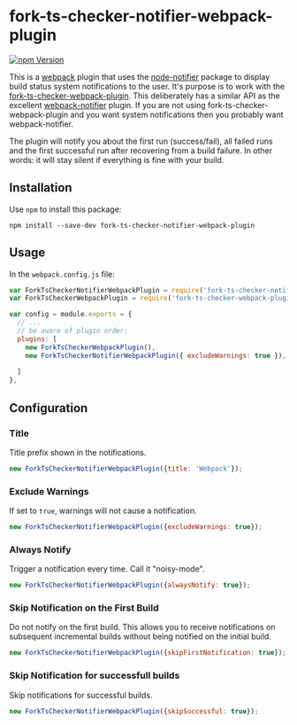 # fork-ts-checker-notifier-webpack-plugin

[![npm Version](https://img.shields.io/npm/v/fork-ts-checker-notifier-webpack-plugin.svg)](https://www.npmjs.com/package/fork-ts-checker-notifier-webpack-plugin)

This is a [webpack](http://webpack.github.io/) plugin that uses the [node-notifier](https://github.com/mikaelbr/node-notifier) package to display build status system notifications to the user. It's purpose is to work with the [fork-ts-checker-webpack-plugin](https://github.com/Realytics/fork-ts-checker-webpack-plugin).  This deliberately has a similar API as the excellent [webpack-notifier](https://github.com/Turbo87/webpack-notifier) plugin. If you are not using fork-ts-checker-webpack-plugin and you want system notifications then you probably want webpack-notifier. 

The plugin will notify you about the first run (success/fail), all failed runs and the first successful run after recovering from
a build failure. In other words: it will stay silent if everything is fine with your build.

## Installation

Use `npm` to install this package:

    npm install --save-dev fork-ts-checker-notifier-webpack-plugin

## Usage

In the `webpack.config.js` file:

```js
var ForkTsCheckerNotifierWebpackPlugin = require('fork-ts-checker-notifier-webpack-plugin');
var ForkTsCheckerWebpackPlugin = require('fork-ts-checker-webpack-plugin');

var config = module.exports = {
  // ...
  // be aware of plugin order:
  plugins: [
    new ForkTsCheckerWebpackPlugin(),
    new ForkTsCheckerNotifierWebpackPlugin({ excludeWarnings: true }),
    
  ]
},
```


## Configuration

### Title

Title prefix shown in the notifications.

```js
new ForkTsCheckerNotifierWebpackPlugin({title: 'Webpack'});
```

### Exclude Warnings

If set to `true`, warnings will not cause a notification.

```js
new ForkTsCheckerNotifierWebpackPlugin({excludeWarnings: true});
```

### Always Notify

Trigger a notification every time.  Call it "noisy-mode".

```js
new ForkTsCheckerNotifierWebpackPlugin({alwaysNotify: true});
```

### Skip Notification on the First Build

Do not notify on the first build.  This allows you to receive notifications on subsequent incremental builds without being notified on the initial build.

```js
new ForkTsCheckerNotifierWebpackPlugin({skipFirstNotification: true});
```

### Skip Notification for successfull builds

Skip notifications for successful builds.

```js
new ForkTsCheckerNotifierWebpackPlugin({skipSuccessful: true});
```
